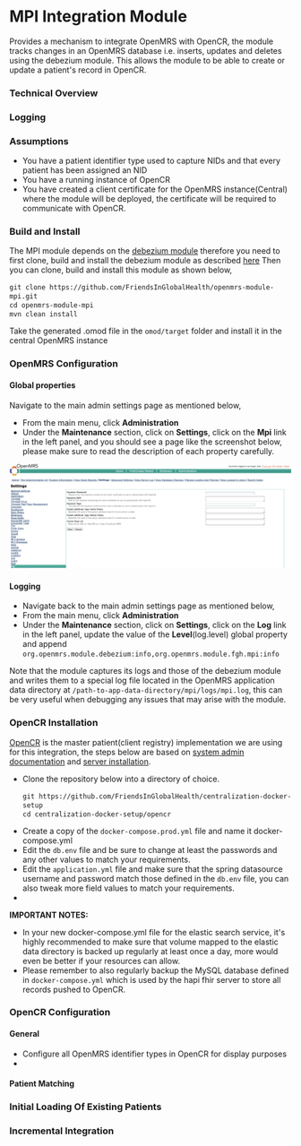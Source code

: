 # MPI Integration Module
Provides a mechanism to integrate OpenMRS with OpenCR, the module tracks changes in an OpenMRS database i.e. inserts, 
updates and deletes using the debezium module. This allows the module to be able to create or update a patient's record 
in OpenCR.

### Technical Overview

### Logging


### Assumptions
* You have a patient identifier type used to capture NIDs and that every patient has been assigned an NID
* You have a running instance of OpenCR
* You have created a client certificate for the OpenMRS instance(Central) where the module will be deployed, the 
  certificate will be required to communicate with OpenCR.

### Build and Install
The MPI module depends on the [debezium module](https://github.com/FriendsInGlobalHealth/openmrs-module-debezium.git) 
therefore you need to first clone, build and install the debezium module as described [here](https://github.com/FriendsInGlobalHealth/openmrs-module-debezium#build-and-install)
Then you can clone, build and install this module as shown below,
```
git clone https://github.com/FriendsInGlobalHealth/openmrs-module-mpi.git
cd openmrs-module-mpi
mvn clean install
```
Take the generated .omod file in the `omod/target` folder and install it in the central OpenMRS instance

### OpenMRS Configuration

#### Global properties
Navigate to the main admin settings page as mentioned below,
* From the main menu, click **Administration**
* Under the **Maintenance** section, click on **Settings**, click on the **Mpi** link in the left panel, and you
  should see a page like the screenshot below, please make sure to read the description of each property carefully.

![Module Settings](docs/settings_screenshot.png)
#### Logging
* Navigate back to the main admin settings page as mentioned below,
* From the main menu, click **Administration**
* Under the **Maintenance** section, click on **Settings**, click on the **Log** link in the left panel, update the 
  value of the **Level**(log.level) global property and append `org.openmrs.module.debezium:info,org.openmrs.module.fgh.mpi:info`
  
Note that the module captures its logs and those of the debezium module and writes them to a special log file located 
in the OpenMRS application data directory at `/path-to-app-data-directory/mpi/logs/mpi.log`, this can be very useful when 
debugging any issues that may arise with the module.

### OpenCR Installation
[OpenCR](https://intrahealth.github.io/client-registry/) is the master patient(client registry) implementation we are 
using for this integration, the steps below are based on [system admin documentation](https://intrahealth.github.io/client-registry/admin/configuration/) and 
[server installation](https://intrahealth.github.io/client-registry/admin/installation_full/).
* Clone the repository below into a directory of choice.
  ```
  git https://github.com/FriendsInGlobalHealth/centralization-docker-setup
  cd centralization-docker-setup/opencr
  ```
* Create a copy of the `docker-compose.prod.yml` file and name it docker-compose.yml
* Edit the `db.env` file and be sure to change at least the passwords and any other values to match your requirements.
* Edit the `application.yml` file and make sure that the spring datasource username and password match those defined in 
  the `db.env` file, you can also tweak more field values to match your requirements.
*  

**IMPORTANT NOTES:** 
- In your new docker-compose.yml file for the elastic search service, it's highly recommended to make sure that volume
  mapped to the elastic data directory is backed up regularly at least once a day, more would even be better if your 
  resources can allow.
- Please remember to also regularly backup the MySQL database defined in `docker-compose.yml` which is used by the hapi 
  fhir server to store all records pushed to OpenCR.   

### OpenCR Configuration

#### General
* Configure all OpenMRS identifier types in OpenCR for display purposes
* 


#### Patient Matching


### Initial Loading Of Existing Patients

### Incremental Integration

